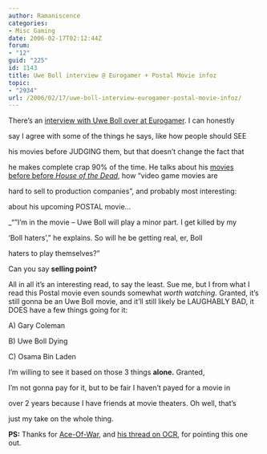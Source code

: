 ```yaml
---
author: Ramaniscence
categories:
- Misc Gaming
date: 2006-02-17T02:12:44Z
forum:
- "12"
guid: "225"
id: 1143
title: Uwe Boll interview @ Eurogamer + Postal Movie infoz
topic:
- "2934"
url: /2006/02/17/uwe-boll-interview-eurogamer-postal-movie-infoz/
---
```


There&#8217;s an <a target="_blank" href="http://www.eurogamer.net/article.php?article_id=62899">interview with Uwe Boll over at Eurogamer</a>. I can honestly
  
say I agree with some of the things he says, like how people should SEE
  
his movies before JUDGING them, but that doesn&#8217;t change the fact that
  
he makes complete crap 90% of the time. He talks about his <a target="_blank" href="http://www.imdb.com/title/tt0279037/">movies<br /> before before <em>House of the Dead</em></a>, how &#8220;video game movies are
  
hard to sell to production companies&#8221;, and probably most interesting:
  
about his upcoming POSTAL movie&#8230;

_&#8220;&#8221;I&#8217;m in the movie &#8211; Uwe Boll will play a minor part. I get killed by my
  
&#8216;Boll haters&#8217;,&#8221; he explains. So will he be getting real, er, Boll
  
haters to play themselves?&#8221;</p> 

</em>Can you say **selling point?** 
  
All in all it&#8217;s an interesting read, to say the least. Sue me, but I from what I read this Postal movie even sounds somewhat _worth_ _watching._ Granted, it&#8217;s still gonna be an Uwe Boll movie, and it&#8217;ll still likely be LAUGHABLY BAD, it DOES have a few things going for it:

A) Gary Coleman
  
B) Uwe Boll Dying
  
C) Osama Bin Laden

I&#8217;m willing to see it based on those 3 things **alone.** Granted,
  
I&#8217;m not gonna pay for it, but to be fair I haven&#8217;t payed for a movie in
  
over 2 years because I have friends at movie theaters. Oh well, that&#8217;s
  
just my take on the whole thing.

**PS:** Thanks for <a target="_blank" href="http://www.ocremix.org/phpBB2/profile.php?mode=viewprofile&#038;u=2386">Ace-Of-War</a>, and <a target="_blank" href="http://www.ocremix.org/phpBB2/viewtopic.php?t=77566">his thread on OCR</a>, for pointing this one out.